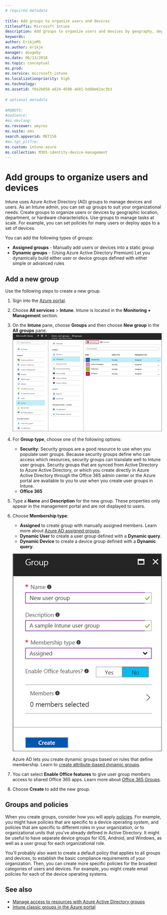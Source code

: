 ```yaml
---
# required metadata

title: Add groups to organize users and devices
titlesuffix: Microsoft Intune
description: Add groups to organize users and devices by geography, department, or hardware specifics.
keywords:
author: ErikjeMS
ms.author: erikje
manager: dougeby
ms.date: 06/13/2018
ms.topic: conceptual
ms.prod:
ms.service: microsoft-intune
ms.localizationpriority: high
ms.technology:
ms.assetid: f0a2b858-a824-4598-ab81-bdd8e62ac3b3

# optional metadata

#ROBOTS:
#audience:
#ms.devlang:
ms.reviewer: amyros
ms.suite: ems
search.appverid: MET150
#ms.tgt_pltfrm:
ms.custom: intune-azure
ms.collection: M365-identity-device-management
---
```


# Add groups to organize users and devices
Intune uses Azure Active Directory (AD) groups to manage devices and users. As an Intune admin, you can set up groups to suit your organizational needs. Create groups to organize users or devices by geographic location, department, or hardware characteristics. Use groups to manage tasks at scale. For example, you can set policies for many users or  deploy apps to a set of devices.

You can add the following types of groups:
- **Assigned groups** - Manually add users or devices into a static group
- **Dynamic groups** - (Using Azure Active Directory Premium) Let you dynamically build either user or device groups defined with either simple or advanced rules

## Add a new group

Use the following steps to create a new group.
1. Sign into the [Azure portal](https://portal.azure.com).
2. Choose **All services** > **Intune**. Intune is located in the **Monitoring + Management** section.
3. On the **Intune** pane, choose **Groups** and then choose **New group** in the **All groups** pane.
   ![Screenshot of the Azure portal with New Group selected](./media/groups-add-new.png)
4. For **Group type**, choose one of the following options:
    - **Security**: Security groups are a good resource to use when you populate user groups. Because security groups define who can access which resources, security groups can translate well to Intune user groups. Security groups that are synced from Active Directory to Azure Active Directory, or which you create directly in Azure Active Directory through the Office 365 admin center or the Azure portal are available to you to use when you create user groups in Intune.
    - **Office 365**

5. Type a **Name** and **Description** for the new group. These properties only appear in the management portal and are not displayed to users.

6. Choose **Membership type**:
   - **Assigned** to create group with manually assigned members. Learn more about [Azure AD assigned groups](https://docs.microsoft.com/azure/active-directory/active-directory-groups-create-azure-portal).
   - **Dynamic User** to create a user group defined with a **Dynamic query**.
   - **Dynamic Device** to create a device group defined with a **Dynamic query**.

   ![Screenshot of Intune group properties](./media/groups-add-properties.png)

   Azure AD lets you create dynamic groups based on rules that define membership. Learn to [create attribute-based dynamic groups](https://docs.microsoft.com/azure/active-directory/active-directory-groups-dynamic-membership-azure-portal).

7. You can select **Enable Office features** to give user group members access to shared Office 365 apps. Learn more about [Office 365 Groups](https://support.office.com/article/Learn-about-Office-365-groups-b565caa1-5c40-40ef-9915-60fdb2d97fa2).
8. Choose **Create** to add the new group.

## Groups and policies

When you create groups, consider how you will apply [policies](device-compliance-get-started.md). For example, you might have policies that are specific to a device operating system, and policies that are specific to different roles in your organization, or to organizational units that you've already defined in Active Directory. It might be useful to have separate device groups for iOS, Android, and Windows, as well as a user group for each organizational role.

You'll probably also want to create a default policy that applies to all groups and devices, to establish the basic compliance requirements of your organization. Then, you can create more specific policies for the broadest categories of users and devices. For example, you might create email policies for each of the device operating systems.



## See also
- [Manage access to resources with Azure Active Directory groups](https://docs.microsoft.com/azure/active-directory/active-directory-manage-groups)
- [Intune classic groups in the Azure portal](groups-get-started.md)
